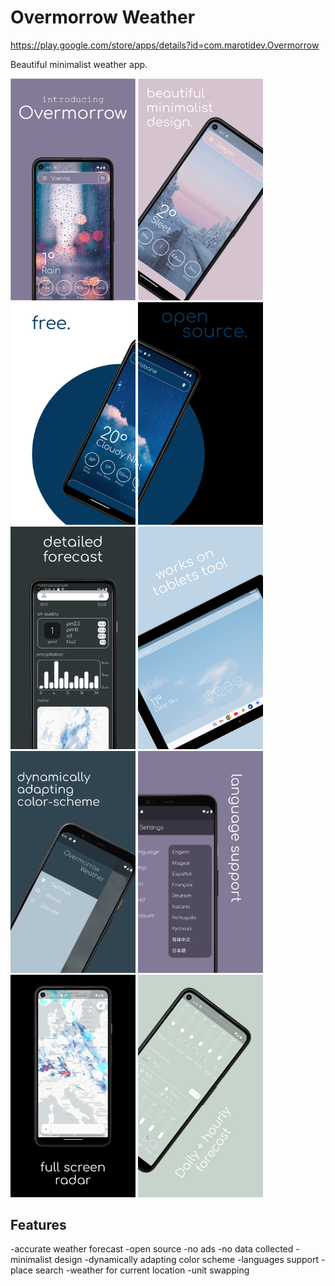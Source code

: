 # Overmorrow Weather

https://play.google.com/store/apps/details?id=com.marotidev.Overmorrow

Beautiful minimalist weather app.

<img src="Screenshots/Page1.png" alt="Page1" width="200"/>
<img src="Screenshots/Page2.png" alt="Page2" width="200"/>
<img src="Screenshots/Page3.png" alt="Page3" width="200"/>
<img src="Screenshots/Page4.png" alt="Page4" width="200"/>
<img src="Screenshots/Page5.png" alt="Page5" width="200"/>
<img src="Screenshots/Page6.png" alt="Page6" width="200"/>
<img src="Screenshots/Page7.png" alt="Page7" width="200"/>
<img src="Screenshots/Page8.png" alt="Page8" width="200"/>
<img src="Screenshots/Page9.png" alt="Page9" width="200"/>
<img src="Screenshots/Page10.png" alt="Page10" width="200"/>

## Features

-accurate weather forecast
-open source
-no ads
-no data collected
-minimalist design
-dynamically adapting color scheme
-languages support
-place search
-weather for current location
-unit swapping

